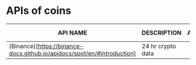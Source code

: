 # APIs of coins
|**API NAME**| **DESCRIPTION** |	**AUTH** | **REQUIREMENTS** |	**SAMPLE URL**|
|---|---|---|---|---|
|(Binance)[https://binance-docs.github.io/apidocs/spot/en/#introduction]| 24 hr crypto data |
